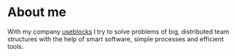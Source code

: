 # About me

With my company [useblocks](https://useblocks.com) I try to solve problems of big, distributed 
team structures with the help of smart software, simple processes and efficient tools.


